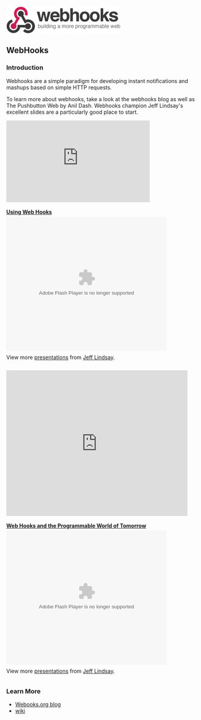 
<img src="images/webhooks.png" />
	
## WebHooks
	

### Introduction

Webhooks are a simple paradigm for developing instant notifications and mashups based on simple HTTP requests.
	
To learn more about webhooks, take a look at the webhooks blog as well as The Pushbutton Web by Anil Dash. Webhooks champion Jeff Lindsay's excellent slides are a particularly good place to start.
	
	
<object width="380" height="216"><param name="allowfullscreen" value="true" /><param name="allowscriptaccess" value="always" /><param name="movie" value="http://vimeo.com/moogaloop.swf?clip_id=4537957&amp;server=vimeo.com&amp;show_title=1&amp;show_byline=0&amp;show_portrait=0&amp;color=d13870&amp;fullscreen=1" /><embed src="http://vimeo.com/moogaloop.swf?clip_id=4537957&amp;server=vimeo.com&amp;show_title=1&amp;show_byline=0&amp;show_portrait=0&amp;color=d13870&amp;fullscreen=1" type="application/x-shockwave-flash" allowfullscreen="true" allowscriptaccess="always" width="380" height="216"></embed></object>
	

<div style="width:425px" id="__ss_1334009"><strong style="display:block;margin:12px 0 4px"><a href="http://www.slideshare.net/progrium/using-web-hooks" title="Using Web Hooks">Using Web Hooks</a></strong><object id="__sse1334009" width="425" height="355"><param name="movie" value="http://static.slidesharecdn.com/swf/ssplayer2.swf?doc=webhooks09-090423134820-phpapp02&stripped_title=using-web-hooks" /><param name="allowFullScreen" value="true"/><param name="allowScriptAccess" value="always"/><embed name="__sse1334009" src="http://static.slidesharecdn.com/swf/ssplayer2.swf?doc=webhooks09-090423134820-phpapp02&stripped_title=using-web-hooks" type="application/x-shockwave-flash" allowscriptaccess="always" allowfullscreen="true" width="425" height="355"></embed></object><div style="padding:5px 0 12px">View more <a href="http://www.slideshare.net/">presentations</a> from <a href="http://www.slideshare.net/progrium">Jeff Lindsay</a>.</div></div>
	
		
<object width="480" height="385"><param name="movie" value="http://www.youtube.com/v/Fw8EPrIjCOc?fs=1&amp;hl=fr_FR"></param><param name="allowFullScreen" value="true"></param><param name="allowscriptaccess" value="always"></param><embed src="http://www.youtube.com/v/Fw8EPrIjCOc?fs=1&amp;hl=fr_FR" type="application/x-shockwave-flash" allowscriptaccess="always" allowfullscreen="true" width="480" height="385"></embed></object>
	
	
	
<div style="width:425px" id="__ss_690055"><strong style="display:block;margin:12px 0 4px"><a href="http://www.slideshare.net/progrium/web-hooks-and-the-programmable-world-of-tomorrow-presentation" title="Web Hooks and the Programmable World of Tomorrow">Web Hooks and the Programmable World of Tomorrow</a></strong><object id="__sse690055" width="425" height="355"><param name="movie" value="http://static.slidesharecdn.com/swf/ssplayer2.swf?doc=webhooks08-1224897686362414-8&stripped_title=web-hooks-and-the-programmable-world-of-tomorrow-presentation" /><param name="allowFullScreen" value="true"/><param name="allowScriptAccess" value="always"/><embed name="__sse690055" src="http://static.slidesharecdn.com/swf/ssplayer2.swf?doc=webhooks08-1224897686362414-8&stripped_title=web-hooks-and-the-programmable-world-of-tomorrow-presentation" type="application/x-shockwave-flash" allowscriptaccess="always" allowfullscreen="true" width="425" height="355"></embed></object><div style="padding:5px 0 12px">View more <a href="http://www.slideshare.net/">presentations</a> from <a href="http://www.slideshare.net/progrium">Jeff Lindsay</a>.</div></div>
	
	

### Learn More
	
 * <a href="http://blog.webhooks.org/">Webooks.org blog</a>
 * <a href="http://webhooks.pbworks.com/">wiki</a>
